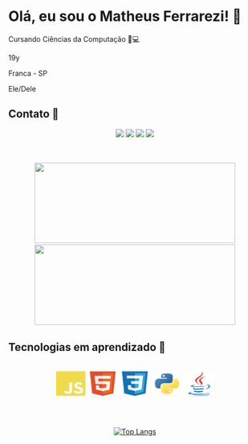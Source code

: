 # Olá, eu sou o Matheus Ferrarezi! 👋
<p>Cursando Ciências da Computação 🔬💻</p>
<p>19y</p>
<p>Franca - SP</p>
<p>Ele/Dele</p>

  
  ##  Contato 🧾
 
<div align="center"> 
  <a href="https://twitter.com/fmatheus09" target="_blank"><img src="https://img.shields.io/badge/Twitter-1DA1F2?style=for-the-badge&logo=twitter&logoColor=white" target="_blank"></a>
  <a href = "mailto:matheus.fe.m@gmail.com"><img src="https://img.shields.io/badge/-Gmail-%23333?style=for-the-badge&logo=gmail&logoColor=white" target="_blank"></a>
  <a href="https://www.instagram.com/matheus_ferrarezi9/?next=%2F" target="_blank"><img src="https://img.shields.io/badge/-Instagram-%23E4405F?style=for-the-badge&logo=instagram&logoColor=white" target="_blank"></a>
  <a href="https://www.linkedin.com/in/matheus-ferrarezi-083b8026b/" target="_blank"><img src="https://img.shields.io/badge/-LinkedIn-%230077B5?style=for-the-badge&logo=linkedin&logoColor=white" target="_blank"></a> 
</div>
<br></br>

<p align="center">
  
  <img width="400em" height="160em" src="https://github-readme-stats.vercel.app/api?username=fmatheus9&show_icons=true&locale=en&theme=dracula"/>
  <img width="400em" height="160em" src="https://github-readme-streak-stats.herokuapp.com/?user=fmatheus9&theme=dracula" />
  
</p>

  ## Tecnologias em aprendizado 📖
<div style="display: inline_block" align="center"><br>
  <img align="center" alt="Rafa-Js" height="50" width="60" src="https://raw.githubusercontent.com/devicons/devicon/master/icons/javascript/javascript-plain.svg">
  <img align="center" alt="Rafa-HTML" height="50" width="60" src="https://raw.githubusercontent.com/devicons/devicon/master/icons/html5/html5-original.svg">
  <img align="center" alt="Rafa-CSS" height="50" width="60" src="https://raw.githubusercontent.com/devicons/devicon/master/icons/css3/css3-original.svg">
  <img align="center" alt="Rafa-Python" height="50" width="60" src="https://raw.githubusercontent.com/devicons/devicon/master/icons/python/python-original.svg">
  <img align="center" alt="Rafa-Python" height="50" width="60" src="https://raw.githubusercontent.com/devicons/devicon/master/icons/java/java-original.svg">
 
<br></br>

 [![Top Langs](https://github-readme-stats.vercel.app/api/top-langs/?username=fmatheus9&layout=donut)](https://github.com/anuraghazr/github-readme-stats) <br><br>
</div>
